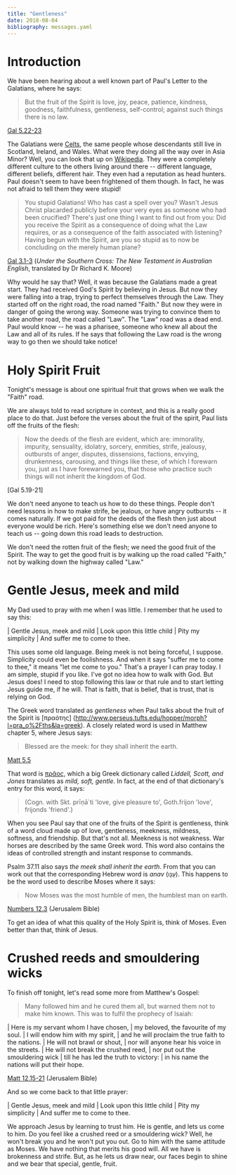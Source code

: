 ```yaml
---
title: "Gentleness"
date: 2018-08-04
bibliography: messages.yaml
---
```


# Introduction

We have been hearing about a well known part of Paul's Letter to the Galatians, where he says:

> But the fruit of the Spirit is love, joy, peace, patience, kindness, goodness, faithfulness, gentleness, self-control; against such things there is no law.

[Gal 5.22-23](https://crosswire.org/study/parallelstudy.jsp?key=Galatians+5%3A22#cv)

The Galatians were [Celts](https://en.wikipedia.org/wiki/Celts), the same people whose descendants still live in Scotland, Ireland, and Wales. What were they doing all the way over in Asia Minor? Well, you can look that up on [Wikipedia](https://en.wikipedia.org/wiki/Celtic_settlement_of_Eastern_Europe). They were a completely different culture to the others living around there -- different language, different beliefs, different hair. They even had a reputation as head hunters. Paul doesn't seem to have been frightened of them though. In fact, he was not afraid to tell them they were stupid!

> You stupid Galatians! Who has cast a spell over you? Wasn't Jesus Christ placarded publicly before your very eyes as someone who had been crucified? There's just one thing I want to find out from you: Did you receive the Spirit as a consequence of doing what the Law requires, or as a consequence of the faith associated with listening? Having begun with the Spirit, are you so stupid as to now be concluding on the merely human plane?

[Gal 3.1-3](https://crosswire.org/study/parallelstudy.jsp?key=Galatians+3%3A1#cv) (*Under the Southern Cross: The New Testament in Australian English*, translated by Dr Richard K. Moore)

Why would he say that? Well, it was because the Galatians made a great start. They had received God's Spirit by believing in Jesus. But now they were falling into a trap, trying to perfect themselves through the Law. They started off on the right road, the road named "Faith." But now they were in danger of going the wrong way. Someone was trying to convince them to take another road, the road called "Law". The "Law" road was a dead end. Paul would know -- he was a pharisee, someone who knew all about the Law and all of its rules. If he says that following the Law road is the wrong way to go then we should take notice!

# Holy Spirit Fruit

Tonight's message is about one spiritual fruit that grows when we walk the "Faith" road.

We are always told to read scripture in context, and this is a really good place to do that. Just before the verses about the fruit of the spirit, Paul lists off the fruits of the flesh:

> Now the deeds of the flesh are evident, which are: immorality, impurity, sensuality, idolatry, sorcery, enmities, strife, jealousy, outbursts of anger, disputes, dissensions, factions, envying, drunkenness, carousing, and things like these, of which I forewarn you, just as I have forewarned you, that those who practice such things will not inherit the kingdom of God.

[Gal 5.19-21]

We don't need anyone to teach us how to do these things. People don't need lessons in how to make strife, be jealous, or have angry outbursts -- it comes naturally. If we got paid for the deeds of the flesh then just about everyone would be rich. Here's something else we don't need anyone to teach us -- going down this road leads to destruction.

We don't need the rotten fruit of the flesh; we need the good fruit of the Spirit. The way to get the good fruit is by walking up the road called "Faith," not by walking down the highway called "Law."

# Gentle Jesus, meek and mild

My Dad used to pray with me when I was little. I remember that he used to say this:

| Gentle Jesus, meek and mild
| Look upon this little child
| Pity my simplicity
| And suffer me to come to thee.

This uses some old language. Being meek is not being forceful, I suppose. Simplicity could even be foolishness. And when it says "suffer me to come to thee," it means "let me come to you." That's a prayer I can pray today. I am simple, stupid if you like. I've got no idea how to walk with God. But Jesus does! I need to stop following this law or that rule and to start letting Jesus guide me, if he will. That is faith, that is belief, that is trust, that is relying on God.

The Greek word translated as *gentleness* when Paul talks about the fruit of the Spirit is [πραότης] (http://www.perseus.tufts.edu/hopper/morph?l=pra_o%2Fths&la=greek). A closely related word is used in Matthew chapter 5, where Jesus says:

> Blessed are the meek: for they shall inherit the earth.

[Matt 5.5](https://crosswire.org/study/parallelstudy.jsp?key=Matthew+5%3A5#cv)

That word is [πρᾶος](http://www.perseus.tufts.edu/hopper/morph?l=praus&la=greek#lexicon), which a big Greek dictionary called *Liddell, Scott, and Jones* translates as *mild, soft, gentle*. In fact, at the end of that dictionary's entry for this word, it says:

> (Cogn. with Skt. prīṇā´ti 'love, give pleasure to', Goth.frijon 'love', frijonds 'friend'.)

When you see Paul say that one of the fruits of the Spirit is gentleness, think of a word cloud made up of love, gentleness, meekness, mildness, softness, and friendship. But that's not all. Meekness is not weakness. War horses are described by the same Greek word. This word also contains the ideas of controlled strength and instant response to commands.

Psalm 37.11 also says *the meek shall inherit the earth*. From that you can work out that the corresponding Hebrew word is *anav* (עָנָו). This happens to be the word used to describe Moses where it says:

> Now Moses was the most humble of men, the humblest man on earth.

[Numbers 12.3](https://crosswire.org/study/parallelstudy.jsp?key=numbers+12.3) (Jerusalem Bible)

To get an idea of what this quality of the Holy Spirit is, think of Moses. Even better than that, think of Jesus.

# Crushed reeds and smouldering wicks

To finish off tonight, let's read some more from Matthew's Gospel:

> Many followed him and he cured them all, but warned them not to make him known. This was to fulfil the prophecy of Isaiah:

| Here is my servant whom I have chosen,
| my beloved, the favourite of my soul.
| I will endow him with my spirit,
| and he will proclaim the true faith to the nations.
| He will not brawl or shout,
| nor will anyone hear his voice in the streets.
| He will not break the crushed reed,
| nor put out the smouldering wick
| till he has led the truth to victory:
| in his name the nations will put their hope.

[Matt 12.15-21](https://crosswire.org/study/parallelstudy.jsp?key=Matthew+12%3A15#cv) (Jerusalem Bible)

And so we come back to that little prayer:

| Gentle Jesus, meek and mild
| Look upon this little child
| Pity my simplicity
| And suffer me to come to thee.

We approach Jesus by learning to trust him. He is gentle, and lets us come to him. Do you feel like a crushed reed or a smouldering wick? Well, he won't break you and he won't put you out. Go to him with the same attitude as Moses. We have nothing that merits his good will. All we have is brokenness and strife. But, as he lets us draw near, our faces begin to shine and we bear that special, gentle, fruit.

<!--# References-->
